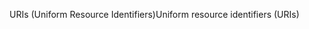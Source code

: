 <span data-ttu-id="b8c9f-101">URIs (Uniform Resource Identifiers)</span><span class="sxs-lookup"><span data-stu-id="b8c9f-101">Uniform resource identifiers (URIs)</span></span>